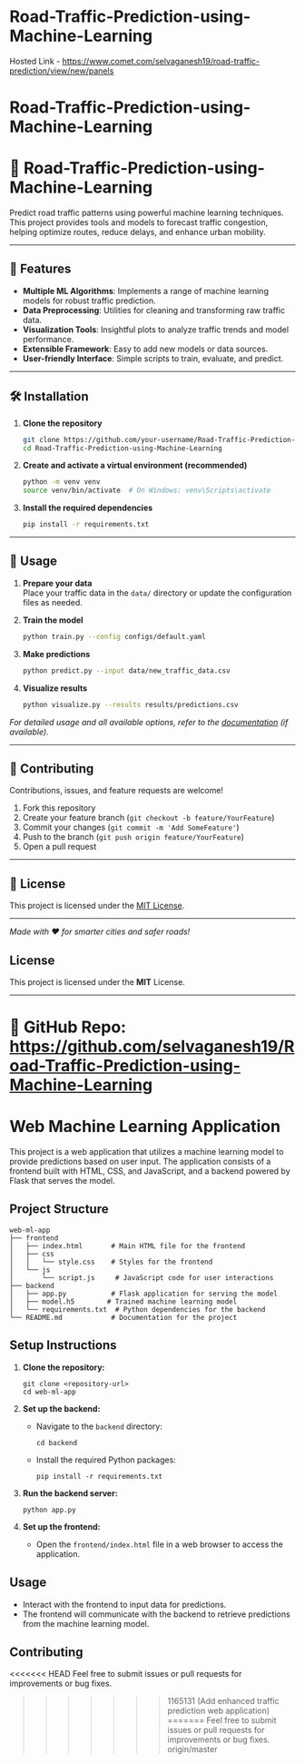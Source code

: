 # Road-Traffic-Prediction-using-Machine-Learning

Hosted Link - https://www.comet.com/selvaganesh19/road-traffic-prediction/view/new/panels

# Road-Traffic-Prediction-using-Machine-Learning

# 🚦 Road-Traffic-Prediction-using-Machine-Learning

Predict road traffic patterns using powerful machine learning techniques. This project provides tools and models to forecast traffic congestion, helping optimize routes, reduce delays, and enhance urban mobility.

---

## 🌟 Features

- **Multiple ML Algorithms**: Implements a range of machine learning models for robust traffic prediction.
- **Data Preprocessing**: Utilities for cleaning and transforming raw traffic data.
- **Visualization Tools**: Insightful plots to analyze traffic trends and model performance.
- **Extensible Framework**: Easy to add new models or data sources.
- **User-friendly Interface**: Simple scripts to train, evaluate, and predict.

---

## 🛠️ Installation

1. **Clone the repository**
   ```bash
   git clone https://github.com/your-username/Road-Traffic-Prediction-using-Machine-Learning.git
   cd Road-Traffic-Prediction-using-Machine-Learning
   ```

2. **Create and activate a virtual environment (recommended)**
   ```bash
   python -m venv venv
   source venv/bin/activate  # On Windows: venv\Scripts\activate
   ```

3. **Install the required dependencies**
   ```bash
   pip install -r requirements.txt
   ```

---

## 🚀 Usage

1. **Prepare your data**  
   Place your traffic data in the `data/` directory or update the configuration files as needed.

2. **Train the model**
   ```bash
   python train.py --config configs/default.yaml
   ```

3. **Make predictions**
   ```bash
   python predict.py --input data/new_traffic_data.csv
   ```

4. **Visualize results**
   ```bash
   python visualize.py --results results/predictions.csv
   ```

*For detailed usage and all available options, refer to the [documentation](docs/USAGE.md) (if available).*

---

## 🤝 Contributing

Contributions, issues, and feature requests are welcome!

1. Fork this repository
2. Create your feature branch (`git checkout -b feature/YourFeature`)
3. Commit your changes (`git commit -m 'Add SomeFeature'`)
4. Push to the branch (`git push origin feature/YourFeature`)
5. Open a pull request

---

## 📄 License

This project is licensed under the [MIT License](LICENSE).

---

*Made with ❤️ for smarter cities and safer roads!*

## License
This project is licensed under the **MIT** License.

---
🔗 GitHub Repo: https://github.com/selvaganesh19/Road-Traffic-Prediction-using-Machine-Learning
=======
# Web Machine Learning Application

This project is a web application that utilizes a machine learning model to provide predictions based on user input. The application consists of a frontend built with HTML, CSS, and JavaScript, and a backend powered by Flask that serves the model.

## Project Structure

```
web-ml-app
├── frontend
│   ├── index.html       # Main HTML file for the frontend
│   ├── css
│   │   └── style.css    # Styles for the frontend
│   └── js
│       └── script.js     # JavaScript code for user interactions
├── backend
│   ├── app.py           # Flask application for serving the model
│   ├── model.h5        # Trained machine learning model
│   └── requirements.txt  # Python dependencies for the backend
└── README.md            # Documentation for the project
```

## Setup Instructions

1. **Clone the repository:**
   ```
   git clone <repository-url>
   cd web-ml-app
   ```

2. **Set up the backend:**
   - Navigate to the `backend` directory:
     ```
     cd backend
     ```
   - Install the required Python packages:
     ```
     pip install -r requirements.txt
     ```

3. **Run the backend server:**
   ```
   python app.py
   ```

4. **Set up the frontend:**
   - Open the `frontend/index.html` file in a web browser to access the application.

## Usage

- Interact with the frontend to input data for predictions.
- The frontend will communicate with the backend to retrieve predictions from the machine learning model.

## Contributing

<<<<<<< HEAD
Feel free to submit issues or pull requests for improvements or bug fixes.
>>>>>>> 1165131 (Add enhanced traffic prediction web application)
=======
Feel free to submit issues or pull requests for improvements or bug fixes.
>>>>>>> origin/master
